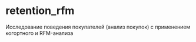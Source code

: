 # retention_rfm
Исследование поведения покупателей (анализ покупок) с применением когортного и RFM-анализа
